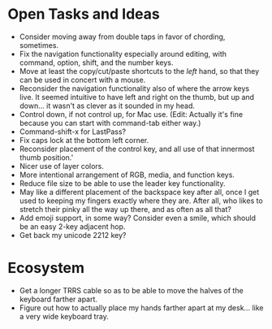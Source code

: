# Open Tasks and Ideas

* Consider moving away from double taps in favor of chording, sometimes.
* Fix the navigation functionality especially around editing,
  with command, option, shift, and the number keys.
* Move at least the copy/cut/paste shortcuts to the _left_ hand,
  so that they can be used in concert with a mouse.
* Reconsider the navigation functionality also of where the arrow keys live.
  It seemed intuitive to have left and right on the thumb,
  but up and down... it wasn't as clever as it sounded in my head.
* Control down, if not control up, for Mac use.
  (Edit: Actually it's fine because you can start with command-tab either way.)
* Command-shift-x for LastPass?
* Fix caps lock at the bottom left corner.
* Reconsider placement of the control key, and all use of that innermost thumb position.'
* Nicer use of layer colors.
* More intentional arrangement of RGB, media, and function keys.
* Reduce file size to be able to use the leader key functionality.
* May like a different placement of the backspace key after all,
  once I get used to keeping my fingers exactly where they are.
  After all, who likes to stretch their pinky all the way up there,
  and as often as all that?
* Add emoji support, in some way?
  Consider even a smile, which should be an easy 2-key adjacent hop.
* Get back my unicode 2212 key?

# Ecosystem

* Get a longer TRRS cable so as to be able to move the halves of the keyboard
  farther apart.
* Figure out how to actually place my hands farther apart at my desk…
  like a very wide keyboard tray.
